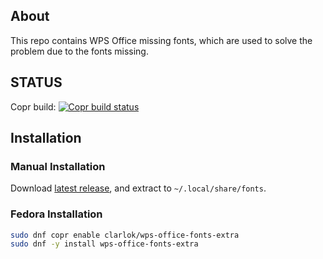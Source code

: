 ## About

This repo contains WPS Office missing fonts, which are used to solve the problem due to the fonts missing.

## STATUS

Copr build: [![Copr build status](https://copr.fedorainfracloud.org/coprs/clarlok/wps-office-fonts-extra/package/wps-office-fonts-extra/status_image/last_build.png)](https://copr.fedorainfracloud.org/coprs/clarlok/wps-office-fonts-extra/package/wps-office-fonts-extra/)

## Installation

### Manual Installation

Download [latest release](https://github.com/JamesBrosy/wps-office-fonts-extra/releases/latest), and extract to `~/.local/share/fonts`.

### Fedora Installation

```sh
sudo dnf copr enable clarlok/wps-office-fonts-extra
sudo dnf -y install wps-office-fonts-extra
```

